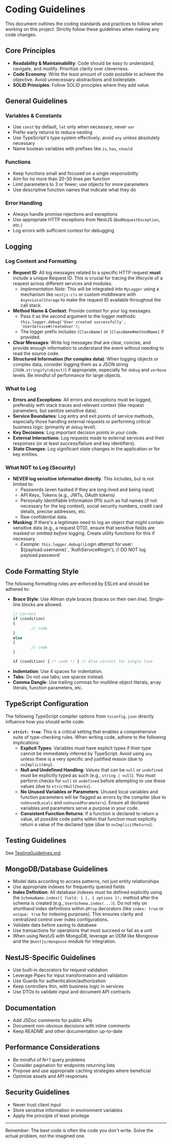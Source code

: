 # Coding Guidelines

This document outlines the coding standards and practices to follow when working on this project. Strictly follow these guidelines when making any code changes.

## Core Principles

- **Readability & Maintainability**: Code should be easy to understand, navigate, and modify. Prioritize clarity over cleverness.
- **Code Economy**: Write the least amount of code possible to achieve the objective. Avoid unnecessary abstractions and boilerplate.
- **SOLID Principles**: Follow SOLID principles where they add value.

## General Guidelines

### Variables & Constants

- Use `const` by default, `let` only when necessary, never `var`
- Prefer early returns to reduce nesting
- Use TypeScript's type system effectively; avoid `any` unless absolutely necessary
- Name boolean variables with prefixes like `is`, `has`, `should`

### Functions

- Keep functions small and focused on a single responsibility
- Aim for no more than 20-30 lines per function
- Limit parameters to 3 or fewer; use objects for more parameters
- Use descriptive function names that indicate what they do

### Error Handling

- Always handle promise rejections and exceptions
- Use appropriate HTTP exceptions from NestJS (`BadRequestException`, etc.)
- Log errors with sufficient context for debugging

## Logging

### Log Content and Formatting

-   **Request ID**: All log messages related to a specific HTTP request **must** include a unique Request ID. This is crucial for tracing the lifecycle of a request across different services and modules.
    -   *Implementation Note*: This will be integrated into `MyLogger` using a mechanism like `nestjs-cls` or custom middleware with `AsyncLocalStorage` to make the request ID available throughout the call stack.
-   **Method Name & Context**: Provide context for your log messages.
    -   Pass it as the second argument to the logger methods: `this.logger.debug('User created successfully', 'UserService#createUser');`
    -   The logger prefix includes `[ClassName]` or `[ClassName#methodName]` if provided.
-   **Clear Messages**: Write log messages that are clear, concise, and provide enough information to understand the event without needing to read the source code.
-   **Structured Information (for complex data)**: When logging objects or complex data, consider logging them as a JSON string (`JSON.stringify(object)`) if appropriate, especially for `debug` and `verbose` levels. Be mindful of performance for large objects.

### What to Log

-   **Errors and Exceptions**: All errors and exceptions must be logged, preferably with stack traces and relevant context (like request parameters, but sanitize sensitive data).
-   **Service Boundaries**: Log entry and exit points of service methods, especially those handling external requests or performing critical business logic (primarily at `debug` level).
-   **Key Decisions**: Log important decision points in your code.
-   **External Interactions**: Log requests made to external services and their responses (or at least success/failure and key identifiers).
-   **State Changes**: Log significant state changes in the application or for key entities.

### What NOT to Log (Security)

-   **NEVER log sensitive information directly**. This includes, but is not limited to:
    -   Passwords (even hashed if they are long-lived and being input)
    -   API Keys, Tokens (e.g., JWTs, OAuth tokens)
    -   Personally Identifiable Information (PII) such as full names (if not necessary for the log context), social security numbers, credit card details, precise addresses, etc.
    -   Raw confidential data.
-   **Masking**: If there's a legitimate need to log an object that *might* contain sensitive data (e.g., a request DTO), ensure that sensitive fields are masked or omitted *before* logging. Create utility functions for this if necessary.
    -   *Example*: `this.logger.debug(\`Login attempt for user: ${payload.username}\`, 'AuthService#login'); // DO NOT log payload.password`

## Code Formatting Style

The following formatting rules are enforced by ESLint and should be adhered to:

- **Brace Style**: Use Allman style braces (braces on their own line). Single-line blocks are allowed.
    ```javascript
    // Correct
    if (condition)
    {
            // code
    }
    else
    {
            // code
    }

    if (condition) { /* code */ } // Also correct for single line
    ```
- **Indentation**: Use 4 spaces for indentation.
- **Tabs**: Do not use tabs; use spaces instead.
- **Comma Dangle**: Use trailing commas for multiline object literals, array literals, function parameters, etc.

## TypeScript Configuration

The following TypeScript compiler options from `tsconfig.json` directly influence how you should write code:

- **`strict: true`**: This is a critical setting that enables a comprehensive suite of type-checking rules. When writing code, adhere to the following implications:
    - **Explicit Types**: Variables must have explicit types if their type cannot be immediately inferred by TypeScript. Avoid using `any` unless there is a very specific and justified reason (due to `noImplicitAny`).
    - **Null and Undefined Handling**: Values that can be `null` or `undefined` must be explicitly typed as such (e.g., `string | null`). You must perform checks for `null` or `undefined` before attempting to use these values (due to `strictNullChecks`).
    - **No Unused Variables or Parameters**: Unused local variables and function parameters will be flagged as errors by the compiler (due to `noUnusedLocals` and `noUnusedParameters`). Ensure all declared variables and parameters serve a purpose in your code.
    - **Consistent Function Returns**: If a function is declared to return a value, all possible code paths within that function must explicitly return a value of the declared type (due to `noImplicitReturns`).


## Testing Guidelines

See [TestingGuidelines.md](./TestingGuidelines.md).

## MongoDB/Database Guidelines

- Model data according to access patterns, not just entity relationships
- Use appropriate indexes for frequently queried fields
- **Index Definition**: All database indexes must be defined explicitly using the `SchemaName.index({ field: 1 }, { options });` method after the schema is created (e.g., `UserSchema.index(...)`). Do not rely on shorthand index definitions within `@Prop` decorators (like `index: true` or `unique: true` for indexing purposes). This ensures clarity and centralized control over index configurations.
- Validate data before saving to database
- Use transactions for operations that must succeed or fail as a unit
- When using NestJS with MongoDB, leverage an ODM like Mongoose and the `@nestjs/mongoose` module for integration.

## NestJS-Specific Guidelines

- Use built-in decorators for request validation
- Leverage Pipes for input transformation and validation
- Use Guards for authentication/authorization
- Keep controllers thin, with business logic in services
- Use DTOs to validate input and document API contracts

## Documentation

- Add JSDoc comments for public APIs
- Document non-obvious decisions with inline comments
- Keep README and other documentation up-to-date

## Performance Considerations

- Be mindful of N+1 query problems
- Consider pagination for endpoints returning lists
- Propose and use appropriate caching strategies where beneficial
- Optimize assets and API responses

## Security Guidelines

- Never trust client input
- Store sensitive information in environment variables
- Apply the principle of least privilege

---

Remember: The best code is often the code you don't write. Solve the actual problem, not the imagined one.
